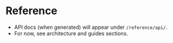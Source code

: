 # Reference

- API docs (when generated) will appear under `/reference/api/`.
- For now, see architecture and guides sections.
